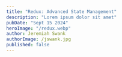 ```yaml
---
title: "Redux: Advanced State Management"
description: "Lorem ipsum dolor sit amet"
pubDate: "Sept 15 2024"
heroImage: "/redux.webp"
author: Jeremiah Swank
authorImage: /jswank.jpg
published: false
---
```


